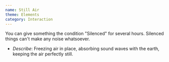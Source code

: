 ```yaml
---
name: Still Air
theme: Elements
category: Interaction
---
```


You can give something the condition "Silenced" for 
several hours. Silenced things can't make any noise whatsoever. 

* *Describe*: Freezing air in place, absorbing sound waves with the earth, keeping the air perfectly still.